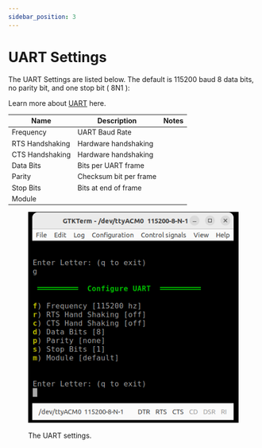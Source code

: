 ```yaml
---
sidebar_position: 3
---
```


# UART Settings

The UART Settings are listed below. The default is 115200 baud 8 data bits, no parity bit, and one stop bit ( 8N1 ):

Learn more about [UART](/helpful-links/learn-uart/) here.

| **Name**        	| **Description**        	| **Notes** 	|
|-----------------	|------------------------	|-----------	|
| Frequency       	| UART Baud Rate         	|           	|
| RTS Handshaking 	| Hardware handshaking   	|           	|
| CTS Handshaking 	| Hardware handshaking   	|           	|
| Data Bits       	| Bits per UART frame    	|           	|
| Parity          	| Checksum bit per frame 	|           	|
| Stop Bits       	| Bits at end of frame   	|           	|
| Module          	|                        	|           	|

<div class="text--center">

<figure>

![The UART settings.](../../assets/uart.png "The UART settings.")
<figcaption>The UART settings.</figcaption>
</figure>
</div>